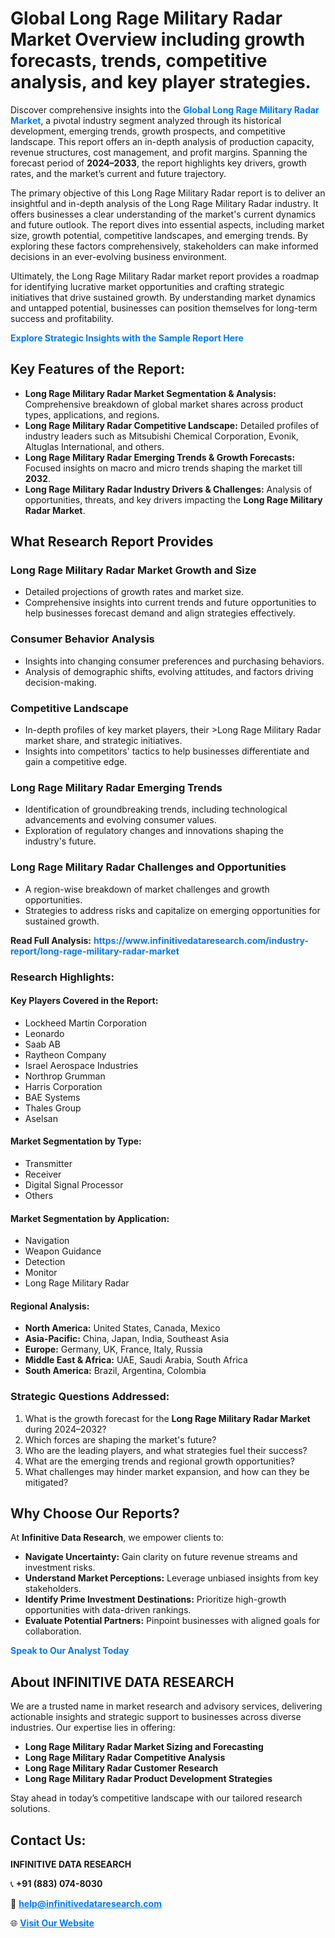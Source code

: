 <h1>Global Long Rage Military Radar Market Overview including growth forecasts, trends, competitive analysis, and key player strategies.</h1>
<p>
Discover comprehensive insights into the 
<a href="https://www.infinitivedataresearch.com/industry-report/long-rage-military-radar-market" rel="dofollow" style="color: #007BFF; text-decoration: none;"><strong>Global Long Rage Military Radar Market</strong></a>, a pivotal industry segment analyzed through its historical development, emerging trends, growth prospects, and competitive landscape. This report offers an in-depth analysis of production capacity, revenue structures, cost management, and profit margins. Spanning the forecast period of <strong>2024–2033</strong>, the report highlights key drivers, growth rates, and the market’s current and future trajectory.
</p>
<p>
The primary objective of this Long Rage Military Radar report is to deliver an insightful and in-depth analysis of the Long Rage Military Radar industry. It offers businesses a clear understanding of the market's current dynamics and future outlook. The report dives into essential aspects, including market size, growth potential, competitive landscapes, and emerging trends. By exploring these factors comprehensively, stakeholders can make informed decisions in an ever-evolving business environment.
</p>
<p>
Ultimately, the Long Rage Military Radar market report provides a roadmap for identifying lucrative market opportunities and crafting strategic initiatives that drive sustained growth. By understanding market dynamics and untapped potential, businesses can position themselves for long-term success and profitability.
</p>
<p>
<a href="https://www.infinitivedataresearch.com/request-sample/reportId=110595" style="color: #007BFF; text-decoration: none;"><strong>Explore Strategic Insights with the Sample Report Here</strong></a>
</p>

<h2>Key Features of the Report:</h2>
<ul>
<li><strong>Long Rage Military Radar Market Segmentation & Analysis:</strong> Comprehensive breakdown of global market shares across product types, applications, and regions.</li>
<li><strong>Long Rage Military Radar Competitive Landscape:</strong> Detailed profiles of industry leaders such as Mitsubishi Chemical Corporation, Evonik, Altuglas International, and others.</li>
<li><strong>Long Rage Military Radar Emerging Trends & Growth Forecasts:</strong> Focused insights on macro and micro trends shaping the market till <strong>2032</strong>.</li>
<li><strong>Long Rage Military Radar Industry Drivers & Challenges:</strong> Analysis of opportunities, threats, and key drivers impacting the <strong>Long Rage Military Radar Market</strong>.</li>
</ul>

<h2>What Research Report Provides</h2>
<h3>Long Rage Military Radar Market Growth and Size</h3>
<ul>
<li>Detailed projections of growth rates and market size.</li>
<li>Comprehensive insights into current trends and future opportunities to help businesses forecast demand and align strategies effectively.</li>
</ul>

<h3>Consumer Behavior Analysis</h3>
<ul>
<li>Insights into changing consumer preferences and purchasing behaviors.</li>
<li>Analysis of demographic shifts, evolving attitudes, and factors driving decision-making.</li>
</ul>

<h3>Competitive Landscape</h3>
<ul>
<li>In-depth profiles of key market players, their >Long Rage Military Radar market share, and strategic initiatives.</li>
<li>Insights into competitors' tactics to help businesses differentiate and gain a competitive edge.</li>
</ul>

<h3>Long Rage Military Radar Emerging Trends</h3>
<ul>
<li>Identification of groundbreaking trends, including technological advancements and evolving consumer values.</li>
<li>Exploration of regulatory changes and innovations shaping the industry's future.</li>
</ul>

<h3>Long Rage Military Radar Challenges and Opportunities</h3>
<ul>
<li>A region-wise breakdown of market challenges and growth opportunities.</li>
<li>Strategies to address risks and capitalize on emerging opportunities for sustained growth.</li>
</ul>
<p><strong>Read Full Analysis:</strong> <a href="https://www.infinitivedataresearch.com/industry-report/long-rage-military-radar-market" rel="dofollow" style="color: #007BFF; text-decoration: none;"><strong>https://www.infinitivedataresearch.com/industry-report/long-rage-military-radar-market</strong></a></p>
<h3>Research Highlights:</h3>
<h4>Key Players Covered in the Report:</h4>
<ul><li>Lockheed Martin Corporation</li><li>Leonardo</li><li>Saab AB</li><li>Raytheon Company</li><li>Israel Aerospace Industries</li><li>Northrop Grumman</li><li>Harris Corporation</li><li>BAE Systems</li><li>Thales Group</li><li>Aselsan</li></ul>
<h4>Market Segmentation by Type:</h4>
<ul><li>Transmitter</li><li>Receiver</li><li>Digital Signal Processor</li><li>Others</li></ul>
<h4>Market Segmentation by Application:</h4>
<ul><li>Navigation</li><li>Weapon Guidance</li><li>Detection</li><li>Monitor</li><li>Long Rage Military Radar</li></ul>

<h4>Regional Analysis:</h4>
<ul>
<li><strong>North America:</strong> United States, Canada, Mexico</li>
<li><strong>Asia-Pacific:</strong> China, Japan, India, Southeast Asia</li>
<li><strong>Europe:</strong> Germany, UK, France, Italy, Russia</li>
<li><strong>Middle East & Africa:</strong> UAE, Saudi Arabia, South Africa</li>
<li><strong>South America:</strong> Brazil, Argentina, Colombia</li>
</ul>

<h3>Strategic Questions Addressed:</h3>
<ol>
<li>What is the growth forecast for the <strong>Long Rage Military Radar Market</strong> during 2024–2032?</li>
<li>Which forces are shaping the market's future?</li>
<li>Who are the leading players, and what strategies fuel their success?</li>
<li>What are the emerging trends and regional growth opportunities?</li>
<li>What challenges may hinder market expansion, and how can they be mitigated?</li>
</ol>

<h2>Why Choose Our Reports?</h2>
<p>At <strong>Infinitive Data Research</strong>, we empower clients to:</p>
<ul>
<li><strong>Navigate Uncertainty:</strong> Gain clarity on future revenue streams and investment risks.</li>
<li><strong>Understand Market Perceptions:</strong> Leverage unbiased insights from key stakeholders.</li>
<li><strong>Identify Prime Investment Destinations:</strong> Prioritize high-growth opportunities with data-driven rankings.</li>
<li><strong>Evaluate Potential Partners:</strong> Pinpoint businesses with aligned goals for collaboration.</li>
</ul>
<p><a href="https://www.infinitivedataresearch.com/industry-report/long-rage-military-radar-market" rel="dofollow" style="color: #007BFF; text-decoration: none;"><strong>Speak to Our Analyst Today</strong></a></p>

<h2>About INFINITIVE DATA RESEARCH</h2>
<p>We are a trusted name in market research and advisory services, delivering actionable insights and strategic support to businesses across diverse industries. Our expertise lies in offering:</p>
<ul>
<li><strong>Long Rage Military Radar Market Sizing and Forecasting</strong></li>
<li><strong>Long Rage Military Radar Competitive Analysis</strong></li>
<li><strong>Long Rage Military Radar Customer Research</strong></li>
<li><strong>Long Rage Military Radar Product Development Strategies</strong></li>
</ul>
<p>Stay ahead in today’s competitive landscape with our tailored research solutions.</p>

<h2>Contact Us:</h2>
<p><strong>INFINITIVE DATA RESEARCH</strong></p>
<p>📞 <strong>+91 (883) 074-8030</strong></p>
<p>📧 <strong><a href="mailto:help@infinitivedataresearch.com" style="color: #007BFF;">help@infinitivedataresearch.com</a></strong></p>
<p>🌐 <strong><a href="https://www.infinitivedataresearch.com" rel="dofollow" style="color: #007BFF;">Visit Our Website</a></strong></p>